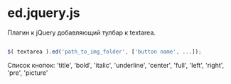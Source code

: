 ﻿ed.jquery.js
=====

Плагин к jQuery добавляющий тулбар к textarea.

```JavaScript

$( textarea ).ed('path_to_img_folder', ['button name', ...]);

```

Список кнопок: 'title', 'bold', 'italic', 'underline', 'center', 'full', 'left', 'right', 'pre', 'picture'
